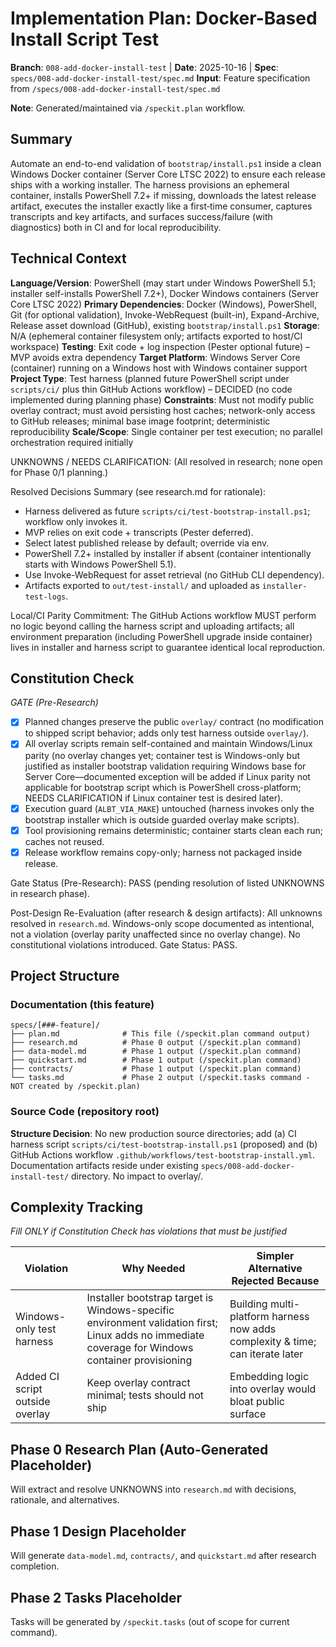 # Implementation Plan: Docker-Based Install Script Test

**Branch**: `008-add-docker-install-test` | **Date**: 2025-10-16 | **Spec**: `specs/008-add-docker-install-test/spec.md`
**Input**: Feature specification from `/specs/008-add-docker-install-test/spec.md`

**Note**: Generated/maintained via `/speckit.plan` workflow.

## Summary

Automate an end-to-end validation of `bootstrap/install.ps1` inside a clean Windows Docker container (Server Core LTSC 2022) to ensure each release ships with a working installer. The harness provisions an ephemeral container, installs PowerShell 7.2+ if missing, downloads the latest release artifact, executes the installer exactly like a first‑time consumer, captures transcripts and key artifacts, and surfaces success/failure (with diagnostics) both in CI and for local reproducibility.

## Technical Context

**Language/Version**: PowerShell (may start under Windows PowerShell 5.1; installer self-installs PowerShell 7.2+), Docker Windows containers (Server Core LTSC 2022)
**Primary Dependencies**: Docker (Windows), PowerShell, Git (for optional validation), Invoke-WebRequest (built-in), Expand-Archive, Release asset download (GitHub), existing `bootstrap/install.ps1`
**Storage**: N/A (ephemeral container filesystem only; artifacts exported to host/CI workspace)
**Testing**: Exit code + log inspection (Pester optional future) – MVP avoids extra dependency
**Target Platform**: Windows Server Core (container) running on a Windows host with Windows container support
**Project Type**: Test harness (planned future PowerShell script under `scripts/ci/` plus thin GitHub Actions workflow) – DECIDED (no code implemented during planning phase)
**Constraints**: Must not modify public overlay contract; must avoid persisting host caches; network-only access to GitHub releases; minimal base image footprint; deterministic reproducibility
**Scale/Scope**: Single container per test execution; no parallel orchestration required initially

UNKNOWNS / NEEDS CLARIFICATION: (All resolved in research; none open for Phase 0/1 planning.)

Resolved Decisions Summary (see research.md for rationale):
- Harness delivered as future `scripts/ci/test-bootstrap-install.ps1`; workflow only invokes it.
- MVP relies on exit code + transcripts (Pester deferred).
- Select latest published release by default; override via env.
- PowerShell 7.2+ installed by installer if absent (container intentionally starts with Windows PowerShell 5.1).
- Use Invoke-WebRequest for asset retrieval (no GitHub CLI dependency).
- Artifacts exported to `out/test-install/` and uploaded as `installer-test-logs`.

Local/CI Parity Commitment: The GitHub Actions workflow MUST perform no logic beyond calling the harness script and uploading artifacts; all environment preparation (including PowerShell upgrade inside container) lives in installer and harness script to guarantee identical local reproduction.

## Constitution Check

*GATE (Pre-Research)*

- [x] Planned changes preserve the public `overlay/` contract (no modification to shipped script behavior; adds only test harness outside `overlay/`).
- [x] All overlay scripts remain self-contained and maintain Windows/Linux parity (no overlay changes yet; container test is Windows-only but justified as installer bootstrap validation requiring Windows base for Server Core—documented exception will be added if Linux parity not applicable for bootstrap script which is PowerShell cross-platform; NEEDS CLARIFICATION if Linux container test is desired later).
- [x] Execution guard (`ALBT_VIA_MAKE`) untouched (harness invokes only the bootstrap installer which is outside guarded overlay make scripts).
- [x] Tool provisioning remains deterministic; container starts clean each run; caches not reused.
- [x] Release workflow remains copy-only; harness not packaged inside release.

Gate Status (Pre-Research): PASS (pending resolution of listed UNKNOWNS in research phase).

Post-Design Re-Evaluation (after research & design artifacts): All unknowns resolved in `research.md`. Windows-only scope documented as intentional, not a violation (overlay parity unaffected since no overlay change). No constitutional violations introduced. Gate Status: PASS.

## Project Structure

### Documentation (this feature)

```
specs/[###-feature]/
├── plan.md              # This file (/speckit.plan command output)
├── research.md          # Phase 0 output (/speckit.plan command)
├── data-model.md        # Phase 1 output (/speckit.plan command)
├── quickstart.md        # Phase 1 output (/speckit.plan command)
├── contracts/           # Phase 1 output (/speckit.plan command)
└── tasks.md             # Phase 2 output (/speckit.tasks command - NOT created by /speckit.plan)
```

### Source Code (repository root)
<!--
  ACTION REQUIRED: Replace the placeholder tree below with the concrete layout
  for this feature. Delete unused options and expand the chosen structure with
  real paths (e.g., apps/admin, packages/something). The delivered plan must
  not include Option labels.
-->



**Structure Decision**: No new production source directories; add (a) CI harness script `scripts/ci/test-bootstrap-install.ps1` (proposed) and (b) GitHub Actions workflow `.github/workflows/test-bootstrap-install.yml`. Documentation artifacts reside under existing `specs/008-add-docker-install-test/` directory. No impact to overlay/.

## Complexity Tracking

*Fill ONLY if Constitution Check has violations that must be justified*

| Violation | Why Needed | Simpler Alternative Rejected Because |
|-----------|------------|-------------------------------------|
| Windows-only test harness | Installer bootstrap target is Windows-specific environment validation first; Linux adds no immediate coverage for Windows container provisioning | Building multi-platform harness now adds complexity & time; can iterate later |
| Added CI script outside overlay | Keep overlay contract minimal; tests should not ship | Embedding logic into overlay would bloat public surface |

## Phase 0 Research Plan (Auto-Generated Placeholder)

Will extract and resolve UNKNOWNS into `research.md` with decisions, rationale, and alternatives.

## Phase 1 Design Placeholder

Will generate `data-model.md`, `contracts/`, and `quickstart.md` after research completion.

## Phase 2 Tasks Placeholder

Tasks will be generated by `/speckit.tasks` (out of scope for current command).

